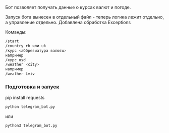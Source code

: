 

Бот позволяет получать данные о курсах валют и погоде.

Запуск бота вынесен в отдельный файл - теперь логика лежит отдельно, а управление отдельно.
Добавлена обработка Exceptions

Команды:

```bash
/start 
/country rb или uk 
/курс <аббревиатура валюты> 
например
/курс usd
/weather <city>
например
/weather Lviv

```

### Подготовка и запуск
pip install requests

```bash
python telegram_bot.py

```
или

```bash
python3 telegram_bot.py
```
